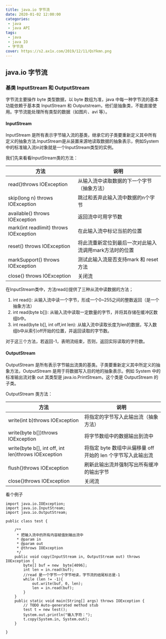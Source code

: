 ```yaml
---
title: java.io 字节流
date: 2020-01-02 12:00:00
categories:
 - java
 - java API
tags:
 - java
 - java IO
 - 字节流
cover: https://s2.ax1x.com/2019/12/11/QsYkmn.png
---
```


## java.io 字节流

### 基类 InputStream 和 OutputStream

字节流主要操作 byte 类型数据，以 byte 数组为准，java 中每一种字节流的基本功能依赖于基本类 InputStream 和 Outputstream，他们是抽象类，不能直接使用。字节流能处理所有类型的数据（如图片、avi 等）。  

#### InputStream

InputStream 是所有表示字节输入流的基类，继承它的子类要重新定义其中所有定义的抽象方法.InputStream是从装置来源地读取数据的抽象表示，例如System中的标准输入流in对象就是一个InputStream类型的实例。  

我们先来看看InputStream类的方法：  

| 方法 | 说明 |  
| ---- | ---- |  
| read()throws IOException | 从输入流中读取数据的下一个字节（抽象方法） |  
| skip(long n) throws IOException | 跳过和丢弃此输入流中数据的n个字节 |  
| available() throws IOException | 返回流中可用字节数 |  
| mark(int readlimit) throws IOException | 在此输入流中标记当前的位置 |  
| reset() throws IOException | 将此流重新定位到最后一次对此输入流调用mark方法时的位置 |  
| markSupport() throws IOException | 测试此输入流是否支持mark 和 reset 方法 |  
| close() throws IOException | 关闭流 |  

在InputStream类中，方法read()提供了三种从流中读数据的方法；  

1. int read(): 从输入流中读一个字节，形成一个0~255之间的整数返回（是一个抽象方法）  
2. int read(byte b[]): 从输入流中读取一定数量的字节，并将其存储在缓冲区数组b中。  
3. int read(byte b[], int off,int len): 从输入流中读取长度为len的数据，写入数组b中从索引off开始的位置，并返回读取的字节数。  

对于这三个方法，若返回-1，表明流结束，否则，返回实际读取的字符数。  

#### OutputStream  

OutputStream 是所有表示字节输出流类的基类。子类要重新定义其中所定义的抽象方法，OutputStream 是用于将数据写入目的地的抽象表示。例如 System 中的标准输出流对象 out 其类型是 java.io.PrintStream，这个类是 OutputStream 的子类。  

OutputStream 类方法：  

| 方法 | 说明 |  
| ---- | ---- |  
| write(int b)throws IOException | 将指定的字节写入此输出流（抽象方法） |  
| write(byte b[])throws IOException | 将字节数组中的数据输出到流中 |  
| write(byte b[], int off, int len)throws IOException | 将指定 byte 数组中从偏移量 off 开始的 len 个字节写入此输出流 |  
| flush()throws IOException | 刷新此输出流并强制写出所有缓冲的输出字节 |  
| close()throws IOException | 关闭流 |  

看个例子  

```
import java.io.IOException;
import java.io.InputStream;
import java.io.OutputStream;

public class test {

    /**
     * 把输入流中的所有内容赋值到输出流中
     * @param in
     * @param out
     * @throws IOException
     */
    public void copy(InputStream in, OutputStream out) throws IOException {
        byte[] buf = new  byte[4096];
        int len = in.read(buf);
        //read 是一个字节一个字节地读，字节流的结尾标志是-1
        while (len != -1){
            out.write(buf, 0, len);
            len = in.read(buf);
        }
    }
    public static void main(String[] args) throws IOException {
        // TODO Auto-generated method stub
        test t = new test();
        System.out.println("输入字符：");
        t.copy(System.in, System.out);
    }

}
```